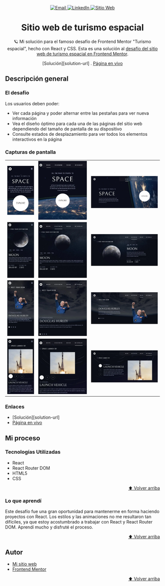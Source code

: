 <div id="top"></div>

<div align="center">

<a href="mailto:amezaquintero5@gmail.com">
 <img src="https://img.shields.io/badge/Gmail-D14836?style=for-the-badge&logo=gmail&logoColor=white" alt="Email" />
</a>
<a href="https://www.linkedin.com/in/anibal-meza-quintero-578821294/">
 <img src="https://img.shields.io/badge/LinkedIn-0A66C2?style=for-the-badge&logo=linkedin&logoColor=white" alt="LinkedIn" />
</a>
<a href="https://portfolio-anibal-quintero.vercel.app/">
 <img src="https://img.shields.io/badge/Sitio%20Web-1ccc88?style=for-the-badge&logo=link&logoColor=white" alt="Sitio Web" />
</a>

# Sitio web de turismo espacial

🪐 Mi solución para el famoso desafío de Frontend Mentor "Turismo espacial", hecho con React y CSS. Esta es una solución al [desafío del sitio web de turismo espacial en Frontend Mentor](https://www.frontendmentor.io/challenges/space-tourism-multipage-website-gRWj1URZ3).

[Solución][solution-url] . [Página en vivo](https://space-tourism-xo25.onrender.com/)

</div>

## Descripción general

### El desafío

Los usuarios deben poder:

- Ver cada página y poder alternar entre las pestañas para ver nueva información
- Vea el diseño óptimo para cada una de las páginas del sitio web dependiendo del tamaño de pantalla de su dispositivo
- Consulte estados de desplazamiento para ver todos los elementos interactivos en la página

### Capturas de pantalla

<table>
        <tr>
		    <td>
                <img src="./screenshots/home-mobile.webp" width="100%" title="Solución de inicio móvil"  />
            </td>
			<td>
                <img src="./screenshots/home-tablet.webp" width="100%" title="Solución de inicio tablet"/>
            </td>
            <td>
                <img src="./screenshots/home-desktop.webp" width="100%" title="Solución de inicio escritorio"/>
            </td>
        </tr>
        <tr>
		    <td>
                <img src="./screenshots/destination-mobile.webp" width="100%" title="Solución de destino móvil"  />
            </td>
			<td>
                <img src="./screenshots/destination-tablet.webp" width="100%" title="Solución de destino tablet"/>
            </td>
            <td>
                <img src="./screenshots/destination-desktop.webp" width="100%" title="Solución de destino escritorio"/>
            </td>
        </tr>
        <tr>
		    <td>
                <img src="./screenshots/crew-mobile.webp" width="100%" title="Solución de tripulación móvil"  />
            </td>
			<td>
                <img src="./screenshots/crew-tablet.webp" width="100%" title="Solución de tripulación tablet"/>
            </td>
            <td>
                <img src="./screenshots/crew-desktop.webp" width="100%" title="Solución de tripulación escritorio"/>
            </td>
        </tr>
        <tr>
		    <td>
                <img src="./screenshots/tech-mobile.webp" width="100%" title="Solución de tecnología móvil"  />
            </td>
			<td>
                <img src="./screenshots/tech-tablet.webp" width="100%" title="Solución de tecnología tablet"/>
            </td>
            <td>
                <img src="./screenshots/tech-desktop.webp" width="100%" title="Solución de tecnología escritorio"/>
            </td>
        </tr>
</table>

### Enlaces

- [Solución][solution-url]
- [Página en vivo](https://space-tourism-xo25.onrender.com/)

## Mi proceso

### Tecnologías Utilizadas

- React
- React Router DOM
- HTML5
- CSS

<p align="right"><a href="#top">⬆️ Volver arriba</a></p>

### Lo que aprendí

Este desafío fue una gran oportunidad para mantenerme en forma haciendo proyectos con React. Los estilos y las animaciones no me resultaron tan difíciles, ya que estoy acostumbrado a trabajar con React y React Router DOM. Aprendí mucho y disfruté el proceso.

<p align="right"><a href="#top">⬆️ Volver arriba</a></p>

## Autor

- [Mi sitio web](https://portfolio-anibal-quintero.vercel.app/)
- [Frontend Mentor](url)

<p align="right"><a href="#top">⬆️ Volver arriba</a></p>
